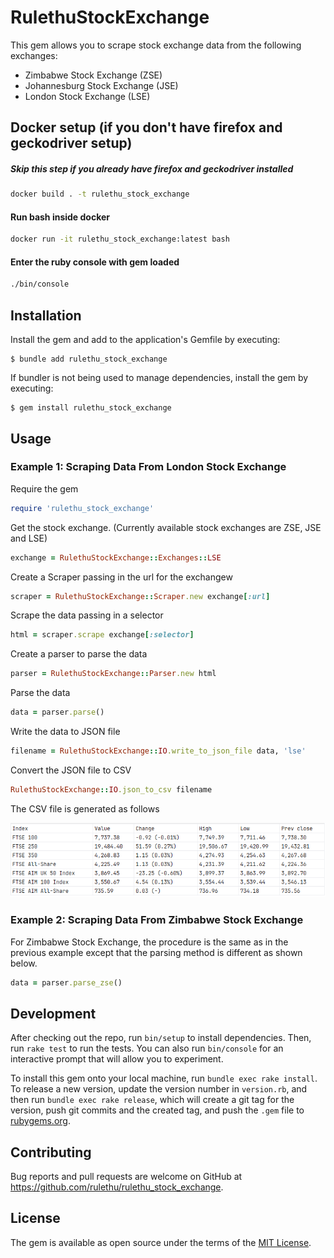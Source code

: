 # RulethuStockExchange

This gem allows you to scrape stock exchange data from the following exchanges:

- Zimbabwe Stock Exchange (ZSE)
- Johannesburg Stock Exchange (JSE)
- London Stock Exchange (LSE)

## Docker setup (if you don't have firefox and geckodriver setup)
##### Skip this step if you already have firefox and geckodriver installed
```bash 
docker build . -t rulethu_stock_exchange
```

#### Run bash inside docker
```bash
docker run -it rulethu_stock_exchange:latest bash
```

#### Enter the ruby console with gem loaded
```bash 
./bin/console
```


## Installation

Install the gem and add to the application's Gemfile by executing:

    $ bundle add rulethu_stock_exchange

If bundler is not being used to manage dependencies, install the gem by executing:

    $ gem install rulethu_stock_exchange



## Usage 

### Example 1: Scraping Data From London Stock Exchange

Require the gem

```ruby
require 'rulethu_stock_exchange'
```

Get the stock exchange. (Currently available stock exchanges are ZSE, JSE and LSE)

```ruby
exchange = RulethuStockExchange::Exchanges::LSE
```

Create a Scraper passing in the url for the exchangew

```ruby
scraper = RulethuStockExchange::Scraper.new exchange[:url]
```

Scrape the data passing in a selector

```ruby
html = scraper.scrape exchange[:selector]
```

Create a parser to parse the data

```ruby
parser = RulethuStockExchange::Parser.new html
```

Parse the data

```ruby
data = parser.parse()
```

Write the data to JSON file

```ruby
filename = RulethuStockExchange::IO.write_to_json_file data, 'lse'
```

Convert the JSON file to CSV

```ruby
RulethuStockExchange::IO.json_to_csv filename
```

The CSV file is generated as follows

!["CSV Data London Stock Exchange 21/03/2023"](./LSE-Data-21-03-2024.png)

### Example 2: Scraping Data From Zimbabwe Stock Exchange

For Zimbabwe Stock Exchange, the procedure is the same as in the previous example except that the parsing method is different as shown below.

```ruby
data = parser.parse_zse()
```

## Development

After checking out the repo, run `bin/setup` to install dependencies. Then, run `rake test` to run the tests. You can also run `bin/console` for an interactive prompt that will allow you to experiment.

To install this gem onto your local machine, run `bundle exec rake install`. To release a new version, update the version number in `version.rb`, and then run `bundle exec rake release`, which will create a git tag for the version, push git commits and the created tag, and push the `.gem` file to [rubygems.org](https://rubygems.org).

## Contributing

Bug reports and pull requests are welcome on GitHub at https://github.com/rulethu/rulethu_stock_exchange.

## License

The gem is available as open source under the terms of the [MIT License](https://opensource.org/licenses/MIT).
